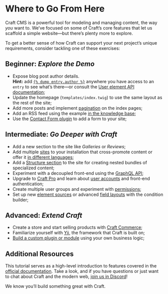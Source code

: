 # Where to Go From Here

Craft CMS is a powerful tool for modeling and managing content, the way _you_ want to. We’ve focused on some of Craft’s core features that let us scaffold a simple website—but there’s plenty more to explore.

To get a better sense of how Craft can support your next project’s unique requirements, consider tackling one of these exercises:

## Beginner: _Explore the Demo_

- Expose blog post author details.  
  **Hint:** add [`{% dump entry.author %}`](/5.x/reference/twig/tags.md#dump) anywhere you have access to an `entry` to see what’s there—or consult the [User element API documentation](craft5:craft\elements\User);
- Update the homepage (`templates/index.twig`) to use the same layout as the rest of the site;
- Add more posts and implement [pagination](/5.x/reference/twig/tags.md#paginate) on the index pages;
- Add an RSS feed using the example [in the knowledge base](kb:rss-and-atom-feeds);
- Use the [Contact Form plugin](https://plugins.craftcms.com/contact-form) to add a form to your site;

## Intermediate: _Go Deeper with Craft_

- Add a new section to the site like _Galleries_ or _Reviews_;
- Add multiple [sites](/5.x/system/sites.md) to your installation that cross-promote content or offer it [in different languages](/5.x/system/sites.md#setting-up-a-new-site);
- Add a [Structure section](/5.x/reference/element-types/entries.md#sections) to the site for creating nested bundles of specialized content;
- Experiment with a decoupled front-end using the [GraphQL API](graphql.md);
- Upgrade to [Craft Pro](kb:upgrading-to-craft-pro) and learn about [user accounts](/5.x/reference/element-types/users.md) and front-end authentication;
- Create multiple user groups and experiment with [permissions](/5.x/system/user-management.md);
- Set up new [element sources](/5.x/system/elements.md#indexes) or advanced [field layouts](/5.x/system/fields.md#field-layouts) with the condition builder;

## Advanced: _Extend Craft_

- Create a store and start selling products with [Craft Commerce](https://craftcms.com/commerce);
- Familiarize yourself with [Yii](https://www.yiiframework.com/doc/guide/2.0/en), the framework that Craft is built on;
- [Build a custom plugin or module](/5.x/extend/) using your own business logic;

## Additional Resources

This tutorial serves as a high-level introduction to features covered in the [official documentation](/5.x/). Take a look, and if you have questions or just want to chat about Craft and the modern web, [join us in Discord](https://craftcms.com/discord)!

We know you’ll build something great with Craft.
